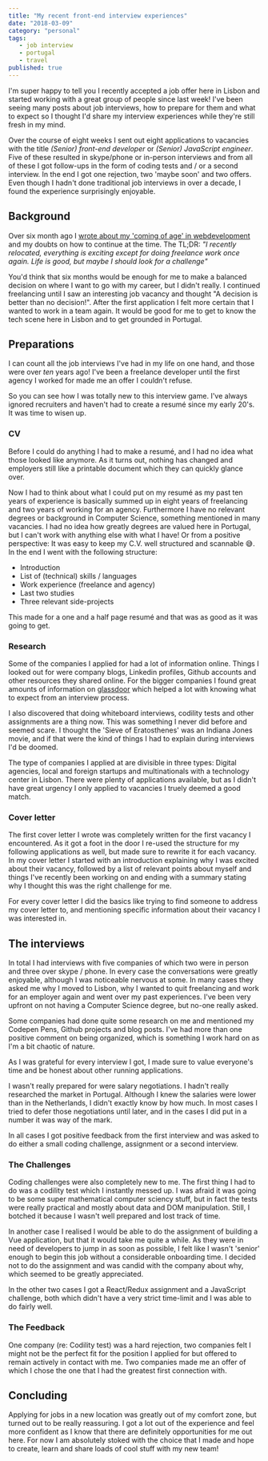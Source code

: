 ```yaml
---
title: "My recent front-end interview experiences"
date: "2018-03-09"
category: "personal"
tags:
   - job interview
   - portugal
   - travel
published: true
---
```


I'm super happy to tell you I recently accepted a job offer here in Lisbon and started working with a great group of people since last week! I've been seeing many posts about job interviews, how to prepare for them and what to expect so I thought I'd share my interview experiences while they're still fresh in my mind.

Over the course of eight weeks I sent out eight applications to vacancies with the title _(Senior) front-end developer_ or _(Senior) JavaScript engineer_. Five of these resulted in skype/phone or in-person interviews and from all of these I got follow-ups in the form of coding tests and / or a second interview. In the end I got one rejection, two 'maybe soon' and two offers. Even though I hadn't done traditional job interviews in over a decade, I found the experience surprisingly enjoyable.

## Background

Over six month ago I [wrote about my 'coming of age' in webdevelopment](https://dev.to/ardennl/how-the-hell-did-i-even-get-here) and my doubts on how to continue at the time. The TL;DR: _"I recently relocated, everything is exciting except for doing freelance work once again. Life is good, but maybe I should look for a challenge"_

You'd think that six months would be enough for me to make a balanced decision on where I want to go with my career, but I didn't really. I continued freelancing until I saw an interesting job vacancy and thought "A decision is better than no decision!". After the first application I felt more certain that I wanted to work in a team again. It would be good for me to get to know the tech scene here in Lisbon and to get grounded in Portugal.

## Preparations

I can count all the job interviews I've had in my life on one hand, and those were over _ten_ years ago! I've been a freelance developer until the first agency I worked for made me an offer I couldn't refuse.

So you can see how I was totally new to this interview game. I've always ignored recruiters and haven't had to create a resumé since my early 20's. It was time to wisen up.

### CV

Before I could do anything I had to make a resumé, and I had no idea what those looked like anymore. As it turns out, nothing has changed and employers still like a printable document which they can quickly glance over.

Now I had to think about what I could put on my resumé as my past ten years of experience is basically summed up in eight years of freelancing and two years of working for an agency. Furthermore I have no relevant degrees or background in Computer Science, something mentioned in many vacancies. I had no idea how greatly degrees are valued here in Portugal, but I can't work with anything else with what I have! Or from a positive perspective: It was easy to keep my C.V. well structured and scannable 😅. In the end I went with the following structure:

*   Introduction
*   List of (technical) skills / languages
*   Work experience (freelance and agency)
*   Last two studies
*   Three relevant side-projects

This made for a one and a half page resumé and that was as good as it was going to get.

### Research

Some of the companies I applied for had a lot of information online. Things I looked out for were company blogs, Linkedin profiles, Github accounts and other resources they shared online. For the bigger companies I found great amounts of information on [glassdoor](https://glassdoor.com) which helped a lot with knowing what to expect from an interview process.

I also discovered that doing whiteboard interviews, codility tests and other assignments are a thing now. This was something I never did before and seemed scare. I thought the 'Sieve of Eratosthenes' was an Indiana Jones movie, and if that were the kind of things I had to explain during interviews I'd be doomed.

The type of companies I applied at are divisible in three types: Digital agencies, local and foreign startups and multinationals with a technology center in Lisbon. There were plenty of applications available, but as I didn't have great urgency I only applied to vacancies I truely deemed a good match.

### Cover letter

The first cover letter I wrote was completely written for the first vacancy I encountered. As it got a foot in the door I re-used the structure for my following applications as well, but made sure to rewrite it for each vacancy. In my cover letter I started with an introduction explaining why I was excited about their vacancy, followed by a list of relevant points about myself and things I've recently been working on and ending with a summary stating why I thought this was the right challenge for me.

For every cover letter I did the basics like trying to find someone to address my cover letter to, and mentioning specific information about their vacancy I was interested in.

## The interviews

In total I had interviews with five companies of which two were in person and three over skype / phone. In every case the conversations were greatly enjoyable, although I was noticeable nervous at some. In many cases they asked me why I moved to Lisbon, why I wanted to quit freelancing and work for an employer again and went over my past experiences. I've been very upfront on not having a Computer Science degree, but no-one really asked.

Some companies had done quite some research on me and mentioned my Codepen Pens, Github projects and blog posts. I've had more than one positive comment on being organized, which is something I work hard on as I'm a bit chaotic of nature.

As I was grateful for every interview I got, I made sure to value everyone's time and be honest about other running applications.

I wasn't really prepared for were salary negotiations. I hadn't really researched the market in Portugal. Although I knew the salaries were lower than in the Netherlands, I didn't exactly know by how much. In most cases I tried to defer those negotiations until later, and in the cases I did put in a number it was way of the mark.

In all cases I got positive feedback from the first interview and was asked to do either a small coding challenge, assignment or a second interview.

### The Challenges

Coding challenges were also completely new to me. The first thing I had to do was a codility test which I instantly messed up. I was afraid it was going to be some super mathematical computer sciency stuff, but in fact the tests were really practical and mostly about data and DOM manipulation. Still, I botched it because I wasn't well prepared and lost track of time.

In another case I realised I would be able to do the assignment of building a Vue application, but that it would take me quite a while. As they were in need of developers to jump in as soon as possible, I felt like I wasn't 'senior' enough to begin this job without a considerable onboarding time. I decided not to do the assignment and was candid with the company about why, which seemed to be greatly appreciated.

In the other two cases I got a React/Redux assignment and a JavaScript challenge, both which didn't have a very strict time-limit and I was able to do fairly well.

### The Feedback

One company (re: Codility test) was a hard rejection, two companies felt I might not be the perfect fit for the position I applied for but offered to remain actively in contact with me. Two companies made me an offer of which I chose the one that I had the greatest first connection with.

## Concluding

Applying for jobs in a new location was greatly out of my comfort zone, but turned out to be really reassuring. I got a lot out of the experience and feel more confident as I know that there are definitely opportunities for me out here. For now I am absolutely stoked with the choice that I made and hope to create, learn and share loads of cool stuff with my new team!
